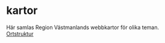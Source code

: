 # kartor

Här samlas Region Västmanlands webbkartor för olika teman.
<br>
[Ortstruktur](https://region-vastmanland.github.io/kartor/Ortstruktur.html)
